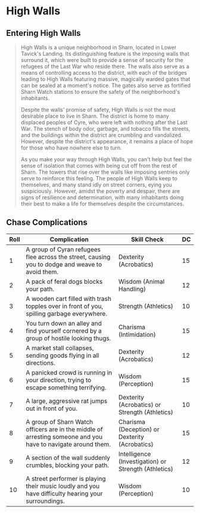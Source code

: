 # High Walls

## Entering High Walls

> High Walls is a unique neighborhood in Sharn, located in Lower Tavick's Landing. Its distinguishing feature is the imposing walls that surround it, which were built to provide a sense of security for the refugees of the Last War who reside there. The walls also serve as a means of controlling access to the district, with each of the bridges leading to High Walls featuring massive, magically warded gates that can be sealed at a moment's notice. The gates also serve as fortified Sharn Watch stations to ensure the safety of the neighborhood's inhabitants.
>
> Despite the walls' promise of safety, High Walls is not the most desirable place to live in Sharn. The district is home to many displaced peoples of Cyre, who were left with nothing after the Last War. The stench of body odor, garbage, and tobacco fills the streets, and the buildings within the district are crumbling and vandalized. However, despite the district's appearance, it remains a place of hope for those who have nowhere else to turn.
>
>As you make your way through High Walls, you can't help but feel the sense of isolation that comes with being cut off from the rest of Sharn. The towers that rise over the walls like imposing sentries only serve to reinforce this feeling. The people of High Walls keep to themselves, and many stand idly on street corners, eying you suspiciously. However, amidst the poverty and despair, there are signs of resilience and determination, with many inhabitants doing their best to make a life for themselves despite the circumstances.

## Chase Complications

Roll    | Complication                                                            | Skill Check                          | DC
------- | ----------------------------------------------------------------------- | ------------------------------------ | ---
1       | A group of Cyran refugees flee across the street, causing you to dodge and weave to avoid them. | Dexterity (Acrobatics)               | 15
2       | A pack of feral dogs blocks your path.                                  | Wisdom (Animal Handling)             | 12
3       | A wooden cart filled with trash topples over in front of you, spilling garbage everywhere. | Strength (Athletics)                 | 10
4       | You turn down an alley and find yourself cornered by a group of hostile looking thugs. | Charisma (Intimidation)              | 15
5       | A market stall collapses, sending goods flying in all directions.        | Dexterity (Acrobatics)               | 12
6       | A panicked crowd is running in your direction, trying to escape something terrifying. | Wisdom (Perception)                  | 15
7       | A large, aggressive rat jumps out in front of you.                       | Dexterity (Acrobatics) or Strength (Athletics) | 10
8       | A group of Sharn Watch officers are in the middle of arresting someone and you have to navigate around them. | Charisma (Deception) or Dexterity (Acrobatics) | 15
9       | A section of the wall suddenly crumbles, blocking your path.             | Intelligence (Investigation) or Strength (Athletics) | 12
10      | A street performer is playing their music loudly and you have difficulty hearing your surroundings. | Wisdom (Perception)                  | 10
